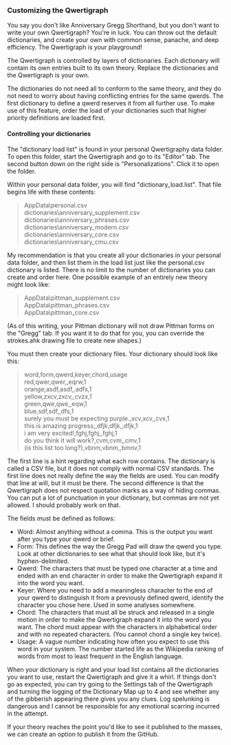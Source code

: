 ### Customizing the Qwertigraph

You say you don't like Anniversary Gregg Shorthand, but you don't want to write your own Qwertigraph? You're in luck. You can throw out the default dictionaries, and create your own with common sense, panache, and deep efficiency. The Qwertigraph is your playground!

The Qwertigraph is controlled by layers of dictionaries. Each dictionary will contain its own entries built to its own theory. Replace the dictionaries and the Qwertigraph is your own.  

The dictionaries do not need all to conform to the same theory, and they do not need to worry about having conflicting entries for the same qwerds. The first dictionary to define a qwerd reserves it from all further use. To make use of this feature, order the load of your dictionaries such that higher priority definitions are loaded first. 

#### Controlling your dictionaries 

The "dictionary load list" is found in your personal Qwertigraphy data folder. To open this folder, start the Qwertigraph and go to its "Editor" tab. The second button down on the right side is "Personalizations". Click it to open the folder. 

Within your personal data folder, you will find "dictionary_load.list". That file begins life with these contents:
> AppData\personal.csv  
> dictionaries\anniversary_supplement.csv  
> dictionaries\anniversary_phrases.csv  
> dictionaries\anniversary_modern.csv  
> dictionaries\anniversary_core.csv  
> dictionaries\anniversary_cmu.csv  

My recommendation is that you create all your dictionaries in your personal data folder, and then list them in the load list just like the personal.csv dictionary is listed. There is no limit to the number of dictionaries you can create and order here. One possible example of an entirely new theory might look like:
> AppData\pittman_supplement.csv  
> AppData\pittman_phrases.csv  
> AppData\pittman_core.csv  

(As of this writing, your Pittman dictionary will not draw Pittman forms on the "Gregg" tab. If you want it to do that for you, you can override the strokes.ahk drawing file to create new shapes.)

You must then create your dictionary files. Your dictionary should look like this:
> word,form,qwerd,keyer,chord,usage  
> red,qwer,qwer,,eqrw,1  
> orange,asdf,asdf,,adfs,1  
> yellow,zxcv,zxcv,,cvzx,1  
> green,qwe,qwe,,eqw,1  
> blue,sdf,sdf,,dfs,1  
> surely you must be expecting purple.,xcv,xcv,,cvx,1  
> this is amazing progress;,dfjk,dfjk,,dfjk,1  
> i am very excited!,fghj,fghj,,fghj,1  
> do you think it will work?,cvm,cvm,,cmv,1  
> (is this list too long?),vbnm,vbnm,,bmnv,1  

The first line is a hint regarding what each row contains. The dictionary is called a CSV file, but it does not comply with normal CSV standards. The first line does not really define the way the fields are used. You can modify that line at will, but it must be there. The second difference is that the Qwertigraph does not respect quotation marks as a way of hiding commas. You can put a lot of punctuation in your dictionary, but commas are not yet allowed. I should probably work on that. 

The fields must be defined as follows:
- Word: Almost anything without a comma. This is the output you want after you type your qwerd or brief.
- Form: This defines the way the Gregg Pad will draw the qwerd you type. Look at other dictionaries to see what that should look like, but it's hyphen-delimited.
- Qwerd: The characters that must be typed one character at a time and ended with an end character in order to make the Qwertigraph expand it into the word you want.
- Keyer: Where you need to add a meaningless character to the end of your qwerd to distinguish it from a previously defined qwerd, identify the character you chose here. Used in some analyses somewhere.
- Chord: The characters that must all be struck and released in a single motion in order to make the Qwertigraph expand it into the word you want. The chord must appear with the characters in alphabetical order and with no repeated characters. (You cannot chord a single key twice). 
- Usage: A vague number indicating how often you expect to use this word in your system. The number started life as the Wikipedia ranking of words from most to least frequent in the English language. 

When your dictionary is right and your load list contains all the dictionaries you want to use, restart the Qwertigraph and give it a whirl. If things don't go as expected, you can try going to the Settings tab of the Qwertigraph and turning the logging of the Dictionary Map up to 4 and see whether any of the gibberish appearing there gives you any clues. Log spelunking is dangerous and I cannot be responsible for any emotional scarring incurred in the attempt.

If your theory reaches the point you'd like to see it published to the masses, we can create an option to publish it from the GitHub. 